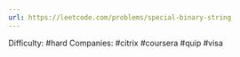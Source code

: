 ```yaml
---
url: https://leetcode.com/problems/special-binary-string
---
```


Difficulty: #hard
Companies: #citrix #coursera #quip #visa